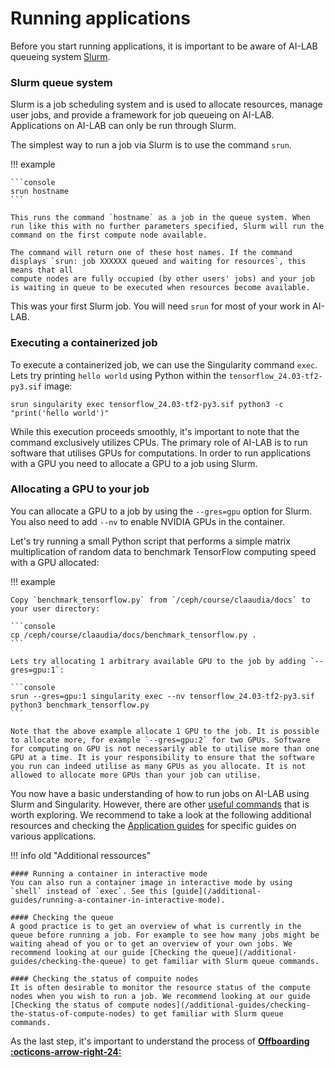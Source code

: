 # Running applications
Before you start running applications, it is important to be aware of AI-LAB queueing system [Slurm](https://slurm.schedmd.com/quickstart.html).

### Slurm queue system
Slurm is a job scheduling system and is used to allocate resources, manage user jobs, and provide a framework for job queueing on AI-LAB. Applications on AI-LAB can only be run through Slurm. 

The simplest way to run a job via Slurm is to use the command `srun`.

!!! example

    ```console
    srun hostname
    ```

    This runs the command `hostname` as a job in the queue system. When run like this with no further parameters specified, Slurm will run the command on the first compute node available.  

    The command will return one of these host names. If the command displays `srun: job XXXXXX queued and waiting for resources`, this means that all
    compute nodes are fully occupied (by other users' jobs) and your job is waiting in queue to be executed when resources become available.

This was your first Slurm job. You will need `srun` for most of your work in AI-LAB.

### Executing a containerized job

To execute a containerized job, we can use the Singularity command `exec`. Lets try printing `hello world` using Python within the `tensorflow_24.03-tf2-py3.sif` image:

```console
srun singularity exec tensorflow_24.03-tf2-py3.sif python3 -c "print('hello world')"
```

While this execution proceeds smoothly, it's important to note that the command exclusively utilizes CPUs. The primary role of AI-LAB is to run software that utilises GPUs for computations. In order to run applications with a GPU you need to allocate a GPU to a job using Slurm. 

### Allocating a GPU to your job
You can allocate a GPU to a job by using the `--gres=gpu` option for Slurm. You also need to add `--nv` to enable NVIDIA GPUs in the container.

Let's try running a small Python script that performs a simple matrix multiplication of random data to benchmark TensorFlow computing speed with a GPU allocated:

!!! example

    Copy `benchmark_tensorflow.py` from `/ceph/course/claaudia/docs` to your user directory:

    ```console
    cp /ceph/course/claaudia/docs/benchmark_tensorflow.py .
    ```

    Lets try allocating 1 arbitrary available GPU to the job by adding `--gres=gpu:1`:

    ```console
    srun --gres=gpu:1 singularity exec --nv tensorflow_24.03-tf2-py3.sif python3 benchmark_tensorflow.py
    ```

    Note that the above example allocate 1 GPU to the job. It is possible to allocate more, for example `--gres=gpu:2` for two GPUs. Software for computing on GPU is not necessarily able to utilise more than one GPU at a time. It is your responsibility to ensure that the software you run can indeed utilise as many GPUs as you allocate. It is not allowed to allocate more GPUs than your job can utilise.


You now have a basic understanding of how to run jobs on AI-LAB using Slurm and Singularity. However, there are other [useful commands](/additional-guides/terminal-basics) that is worth exploring. We recommend to take a look at the following additional resources and checking the [Application guides](/application-guides/jupyter-notebook) for specific guides on various applications.

!!! info old "Additional ressources"

    #### Running a container in interactive mode 
    You can also run a container image in interactive mode by using `shell` instead of `exec`. See this [guide](/additional-guides/running-a-container-in-interactive-mode).
   
    #### Checking the queue
    A good practice is to get an overview of what is currently in the queue before running a job. For example to see how many jobs might be waiting ahead of you or to get an overview of your own jobs. We recommend looking at our guide [Checking the queue](/additional-guides/checking-the-queue) to get familiar with Slurm queue commands.

    #### Checking the status of compuite nodes
    It is often desirable to monitor the resource status of the compute nodes when you wish to run a job. We recommend looking at our guide [Checking the status of compute nodes](/additional-guides/checking-the-status-of-compute-nodes) to get familiar with Slurm queue commands.



<!-- NOT RELEVANT FOR NOW WITH ONLY L4 GPUS
#### Execute with specific GPU
In some cases your work requires a specific type of GPU. It could be, for example, that you need at least 20 GB of GPU RAM available. In that case at ==T4 GPU== does not meet the requirement. It could also be that you know that an ==A10 GPU== would be sufficient for your job, so there is no need to allocate an ==A40 GPU== to it. Get an overview of the GPUs available in AI-LAB [here](/system-overview/#overview-of-compute-nodes).

You can specify a specific type of GPU to allocate to your job. This is done by adding a *GPU type label* to the `--gres` option. Lets allocate 1 A10 GPU by adding `--gres=gpu:a10:1`:

```console
srun --gres=gpu:a10:1 singularity exec --nv tensorflow_24.03-tf2-py3.sif python3 benchmark_tensorflow.py
```

!!! info "Checking the status of compute nodes"
    It is often desirable to monitor the resource status of the compute nodes when you wish to run a job on a certain GPU. We recommend looking at our guide [Checking the status of compute nodes](/additional-guides/checking-the-status-of-compute-nodes).


==UPDATE EXAMPLE WITH a10:1 TO MATCH AI-LAB GPU== -->


As the last step, it's important to understand the process of <span style="color: var(--md-primary-fg-color); font-weight: 700;"><a href="/getting-started/offboarding/">Offboarding :octicons-arrow-right-24:</a></span>